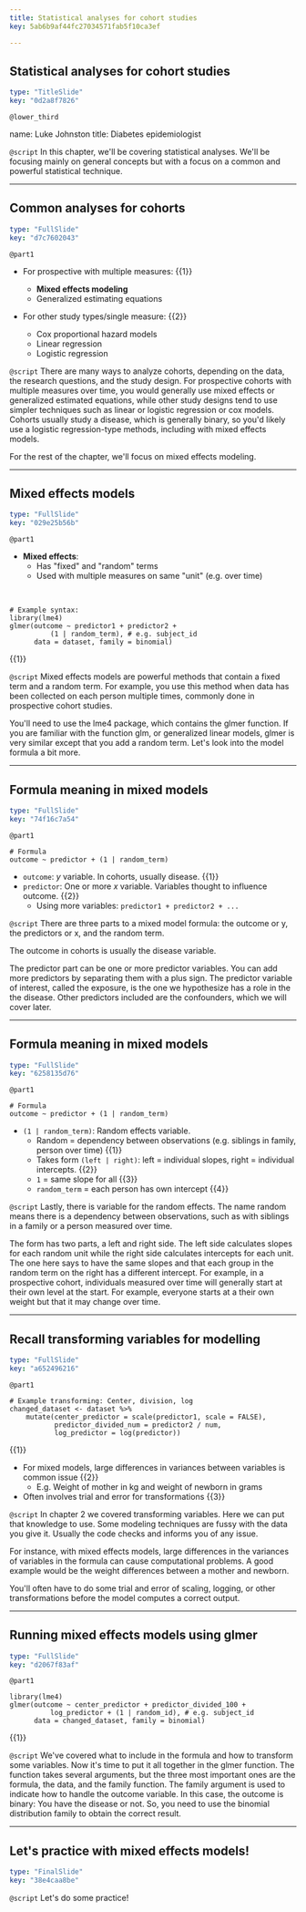 ```yaml
---
title: Statistical analyses for cohort studies
key: 5ab6b9af44fc27034571fab5f10ca3ef

---
```

## Statistical analyses for cohort studies

```yaml
type: "TitleSlide"
key: "0d2a8f7826"
```

`@lower_third`

name: Luke Johnston
title: Diabetes epidemiologist


`@script`
In this chapter, we'll be covering statistical analyses. We'll be focusing mainly on general concepts but with a focus on a common and powerful statistical technique.


---
## Common analyses for cohorts

```yaml
type: "FullSlide"
key: "d7c7602043"
```

`@part1`
- For prospective with multiple measures: {{1}}
    - **Mixed effects modeling**
    - Generalized estimating equations

- For other study types/single measure: {{2}}
    - Cox proportional hazard models
    - Linear regression
    - Logistic regression


`@script`
There are many ways to analyze cohorts, depending on the data, the research questions, and the study design. For prospective cohorts with multiple measures over time, you would generally use mixed effects or generalized estimated equations, while other study designs tend to use simpler techniques such as linear or logistic regression or cox models. Cohorts usually study a disease, which is generally binary, so you'd likely use a logistic regression-type methods, including with mixed effects models.

For the rest of the chapter, we'll focus on mixed effects modeling.


---
## Mixed effects models

```yaml
type: "FullSlide"
key: "029e25b56b"
```

`@part1`
- **Mixed effects**: 
    - Has "fixed" and "random" terms
    - Used with multiple measures on same "unit" (e.g. over time)

&nbsp;

```{r}
# Example syntax:
library(lme4)
glmer(outcome ~ predictor1 + predictor2 + 
          (1 | random_term), # e.g. subject_id
      data = dataset, family = binomial)
```
{{1}}


`@script`
Mixed effects models are powerful methods that contain a fixed term and a random term. For example, you use this method when data has been collected on each person multiple times, commonly done in prospective cohort studies. 

You'll need to use the lme4 package, which contains the glmer function. If you are familiar with the function glm, or generalized linear models, glmer is very similar except that you add a random term. Let's look into the model formula a bit more.


---
## Formula meaning in mixed models

```yaml
type: "FullSlide"
key: "74f16c7a54"
```

`@part1`
```{r}
# Formula
outcome ~ predictor + (1 | random_term)
```

- `outcome`: $y$ variable. In cohorts, usually disease. {{1}}
- `predictor`: One or more $x$ variable. Variables thought to influence outcome. {{2}}
    - Using more variables: `predictor1 + predictor2 + ...`


`@script`
There are three parts to a mixed model formula: the outcome or y, the predictors or x, and the random term. 

The outcome in cohorts is usually the disease variable. 

The predictor part can be one or more predictor variables. You can add more predictors by separating them with a plus sign. The predictor variable of interest, called the exposure, is the one we hypothesize has a role in the the disease. Other predictors included are the confounders, which we will cover later.


---
## Formula meaning in mixed models

```yaml
type: "FullSlide"
key: "6258135d76"
```

`@part1`
```{r}
# Formula
outcome ~ predictor + (1 | random_term)
```

- `(1 | random_term)`: Random effects variable.
    - Random = dependency between observations (e.g. siblings in family, person over time) {{1}}
    - Takes form `(left | right)`: left = individual slopes, right = individual intercepts. {{2}}
    - `1` = same slope for all {{3}}
    - `random_term` = each person has own intercept {{4}}


`@script`
Lastly, there is variable for the random effects. The name random means there is a dependency between observations, such as with siblings in a family or a person measured over time. 

The form has two parts, a left and right side. The left side calculates slopes for each random unit while the right side calculates intercepts for each unit. The one here says to have the same slopes and that each group in the random term on the right has a different intercept. For example, in a prospective cohort, individuals measured over time will generally start at their own level at the start. For example, everyone starts at a their own weight but that it may change over time.


---
## Recall transforming variables for modelling

```yaml
type: "FullSlide"
key: "a652496216"
```

`@part1`
```{r}
# Example transforming: Center, division, log
changed_dataset <- dataset %>% 
    mutate(center_predictor = scale(predictor1, scale = FALSE),
           predictor_divided_num = predictor2 / num,
           log_predictor = log(predictor))
``` 
{{1}}

- For mixed models, large differences in variances between variables is common issue {{2}}
    - E.g. Weight of mother in kg and weight of newborn in grams
- Often involves trial and error for transformations {{3}}


`@script`
In chapter 2 we covered transforming variables. Here we can put that knowledge to use. Some modeling techniques are fussy with the data you give it. Usually the code checks and informs you of any issue. 

For instance, with mixed effects models, large differences in the variances of variables in the formula can cause computational problems. A good example would be the weight differences between a mother and newborn.

You'll often have to do some trial and error of scaling, logging, or other transformations  before the model computes a correct output.


---
## Running mixed effects models using glmer

```yaml
type: "FullSlide"
key: "d2067f83af"
```

`@part1`
```{r}
library(lme4)
glmer(outcome ~ center_predictor + predictor_divided_100 + 
          log_predictor + (1 | random_id), # e.g. subject_id
      data = changed_dataset, family = binomial)
``` 
{{1}}


`@script`
We've covered what to include in the formula and how to transform some variables. Now it's time to put it all together in the glmer function. The function takes several arguments, but the three most important ones are the formula, the data, and the family function. The family argument is used to indicate how to handle the outcome variable. In this case, the outcome is binary: You have the disease or not. So, you need to use the binomial distribution family to obtain the correct result.


---
## Let's practice with mixed effects models!

```yaml
type: "FinalSlide"
key: "38e4caa8be"
```

`@script`
Let's do some practice!

